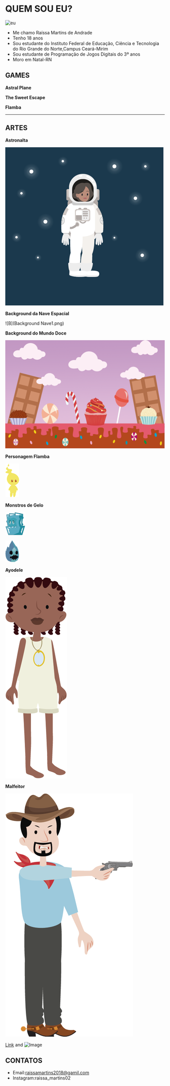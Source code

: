 # QUEM SOU EU?
![eu](Raíssa.jpeg)
- Me chamo Raíssa Martins de Andrade
- Tenho 18 anos
- Sou estudante do Instituto Federal de Educação, Ciência e Tecnologia do Rio Grande do Norte,Campus Ceará-Mirim
- Sou estudante de Programação de Jogos Digitais do 3º anos
- Moro em Natal-RN
## GAMES

**Astral Plane**

**The Sweet Escape**

**Flamba**
****


## ARTES
**Astronalta**

![A](Astronalta2.png)

**Background da Nave Espacial**

![B](Background Nave1.png)

**Background do Mundo Doce**

![C](Background.png)

**Personagem Flamba**

![D](FlambaBoy.png)

**Monstros de Gelo**

![E](IceMonster2.png)

![F](IceMonster3.png)

**Ayodele**

![G](MENINA.png)

**Malfeitor**

![H](Malfeitor.png)

[Link](url) and ![Image](src)

## CONTATOS
- Email:raissamartins2018@gamil.com
- Instagram:raissa_martins02
